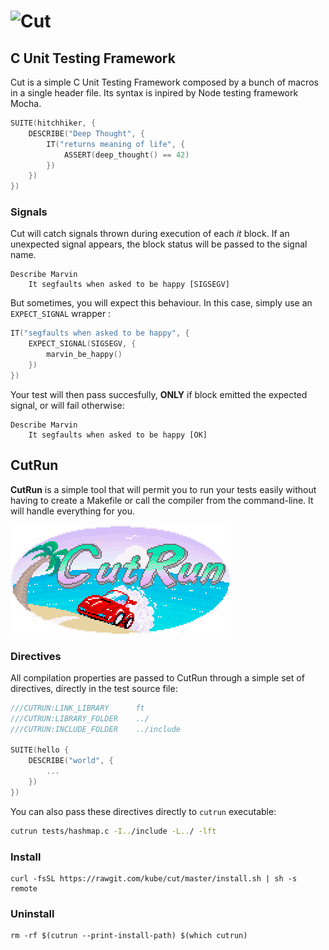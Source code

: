
# ![Cut](https://cdn.rawgit.com/kube/cut/master/images/cut.svg)

## C Unit Testing Framework

Cut is a simple C Unit Testing Framework composed by a bunch of macros in a single header file. Its syntax is inpired by Node testing framework Mocha.

```c
SUITE(hitchhiker, {
    DESCRIBE("Deep Thought", {
        IT("returns meaning of life", {
            ASSERT(deep_thought() == 42)
        })
    })
})

```

### Signals
Cut will catch signals thrown during execution of each *it* block.
If an unexpected signal appears, the block status will be passed to the signal name.

```
Describe Marvin
    It segfaults when asked to be happy [SIGSEGV]
```

But sometimes, you will expect this behaviour.
In this case, simply use an `EXPECT_SIGNAL` wrapper :

```c
IT("segfaults when asked to be happy", {
    EXPECT_SIGNAL(SIGSEGV, {
        marvin_be_happy()
    })
})
```

Your test will then pass succesfully, **ONLY** if block emitted the expected signal, or will fail otherwise:
```
Describe Marvin
    It segfaults when asked to be happy [OK]
```

## CutRun
**CutRun** is a simple tool that will permit you to run your tests easily without having to create a Makefile or call the compiler from the command-line. It will handle everything for you.

![CutRun](./images/cutrun.png)


### Directives

All compilation properties are passed to CutRun through a simple set of directives, directly in the test source file:

```c
///CUTRUN:LINK_LIBRARY      ft
///CUTRUN:LIBRARY_FOLDER    ../
///CUTRUN:INCLUDE_FOLDER    ../include

SUITE(hello {
	DESCRIBE("world", {
		...
	})
})
```

You can also pass these directives directly to `cutrun` executable:

```sh
cutrun tests/hashmap.c -I../include -L../ -lft
```


### Install
```
curl -fsSL https://rawgit.com/kube/cut/master/install.sh | sh -s remote
```

### Uninstall

```
rm -rf $(cutrun --print-install-path) $(which cutrun)
```

